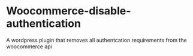 # Woocommerce-disable-authentication
A wordpress plugin that removes all authentcation requirements from the woocommerce api

